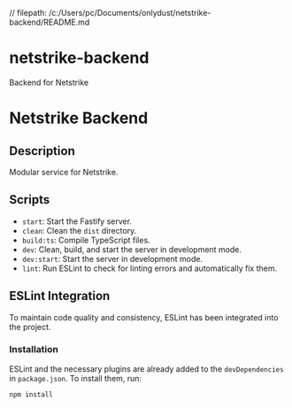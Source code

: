 // filepath: /c:/Users/pc/Documents/onlydust/netstrike-backend/README.md
# netstrike-backend
Backend for Netstrike

# Netstrike Backend

## Description
Modular service for Netstrike.

## Scripts
- `start`: Start the Fastify server.
- `clean`: Clean the `dist` directory.
- `build:ts`: Compile TypeScript files.
- `dev`: Clean, build, and start the server in development mode.
- `dev:start`: Start the server in development mode.
- `lint`: Run ESLint to check for linting errors and automatically fix them.

## ESLint Integration
To maintain code quality and consistency, ESLint has been integrated into the project.

### Installation
ESLint and the necessary plugins are already added to the `devDependencies` in `package.json`. To install them, run:
```sh
npm install